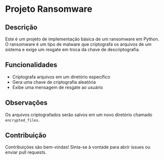 # Projeto Ransomware

## Descrição
Este é um projeto de implementação básica de um ransomware em Python. O ransomware é um tipo de malware que criptografa os arquivos de um sistema e exige um resgate em troca da chave de descriptografia.

## Funcionalidades
- Criptografa arquivos em um diretório específico
- Gera uma chave de criptografia aleatória
- Exibe uma mensagem de resgate ao usuário

## Observações
Os arquivos criptografados serão salvos em um novo diretório chamado `encrypted_files`.

## Contribuição
Contribuições são bem-vindas! Sinta-se à vontade para abrir issues ou enviar pull requests.


